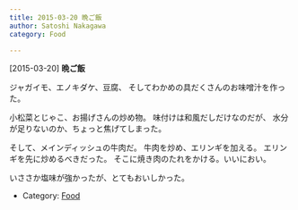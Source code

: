 ```yaml
---
title: 2015-03-20 晩ご飯
author: Satoshi Nakagawa
category: Food

---
```


[2015-03-20] **晩ご飯** 

 ジャガイモ、エノキダケ、豆腐、
そしてわかめの具だくさんのお味噌汁を作った。

 小松菜とじゃこ、お揚げさんの炒め物。
味付けは和風だしだけなのだが、
水分が足りないのか、ちょっと焦げてしまった。

 そして、メインディッシュの牛肉だ。
牛肉を炒め、エリンギを加える。
エリンギを先に炒めるべきだった。
そこに焼き肉のたれをかける。いいにおい。

 いささか塩味が強かったが、とてもおいしかった。

- Category: [Food](https://merapano.github.io/categories.html#Food)

